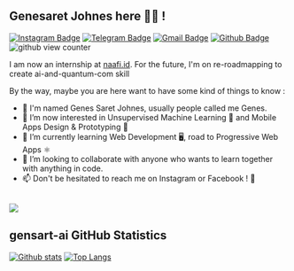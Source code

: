 <!---
gensart-ai/gensart-ai is a ✨ special ✨ repository because its `README.md` (this file) appears on your GitHub profile.
You can click the Preview link to take a look at your changes.
--->
## Genesaret Johnes here  🙋‍♂️ !
[![Instagram Badge](https://img.shields.io/badge/Instagram-purple?style=for-the-badge&logo=instagram&logoColor=white&link=https://instagram.com/gensart.ai)](https://instagram.com/gensart.ai)
[![Telegram Badge](https://img.shields.io/badge/Telegram-grey?style=for-the-badge&logo=telegram&link=https://t.me/gensart)](https://t.me/gensart)
[![Gmail Badge](https://img.shields.io/badge/-G--Mail-c14438?style=for-the-badge&logo=Gmail&logoColor=white&link=mailto:geneshsarretsarretret@gmail.com)](mailto:geneshsarretsarretret@gmail.com) [![Github Badge](https://img.shields.io/badge/gensart--ai-%20classy%20since%202020-blue?style=for-the-badge&logo=github&link=https://github.com/gensart-ai/)](https://www.github.com/gensart-ai/)<br/>
![github view counter](https://komarev.com/ghpvc/?username=gensart-ai&label=Viewed+:&style=for-the-badge)
<p align='left'>I am now an internship at <a href="https://naafi.id">naafi.id</a>. For the future, I'm on re-roadmapping to create ai-and-quantum-com skill</p>
By the way, maybe you are here want to have some kind of things to know :

- 👋 I'm named Genes Saret Johnes, usually people called me Genes.
- 👀 I’m now interested in Unsupervised Machine Learning 🧠 and Mobile Apps Design & Prototyping 📱
- 🌱 I’m currently learning Web Development 🖥️, road to Progressive Web Apps ⚛️
- 💞️ I’m looking to collaborate with anyone who wants to learn together with anything in code.
- 📫 Don't be hesitated to reach me on Instagram or Facebook ! 💌<br/><br/>

![](https://img.shields.io/badge/%22some%20are%20wasting%20their%20time%20to%20get%20fun%2C%20some%20are%20not%22-~%20genes-navy?style=for-the-badge)

## gensart-ai GitHub Statistics

[![Github stats](https://github-readme-stats.vercel.app/api?username=gensart-ai&show_icons=true&include_all_commits=true)](https://github.com/gensart-ai/github-readme-stats)
[![Top Langs](https://github-readme-stats.vercel.app/api/top-langs/?username=gensart-ai&layout=compact)](https://github.com/gensart-ai/github-readme-stats)
